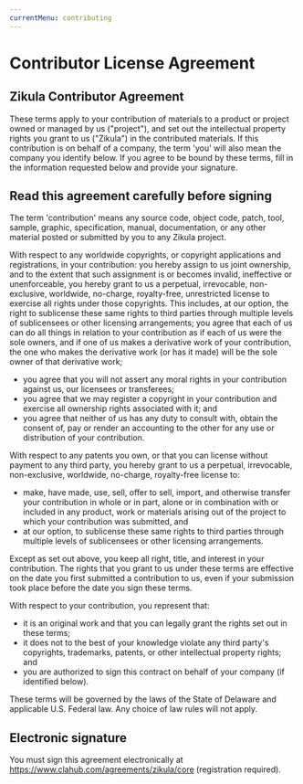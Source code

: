 ```yaml
---
currentMenu: contributing
---
```

# Contributor License Agreement

## Zikula Contributor Agreement

These terms apply to your contribution of materials to a product or project owned or managed by us ("project"), and set out the intellectual property rights you grant to us ("Zikula") in the contributed materials. If this contribution is on behalf of a company, the term 'you' will also mean the company you identify below. If you agree to be bound by these terms, fill in the information requested below and provide your signature.

## Read this agreement carefully before signing

The term 'contribution' means any source code, object code, patch, tool, sample, graphic, specification, manual, documentation, or any other material posted or submitted by you to any Zikula project.

With respect to any worldwide copyrights, or copyright applications and registrations, in your contribution:
you hereby assign to us joint ownership, and to the extent that such assignment is or becomes invalid, ineffective or unenforceable, you hereby grant to us a perpetual, irrevocable, non-exclusive, worldwide, no-charge, royalty-free, unrestricted license to exercise all rights under those copyrights. This includes, at our option, the right to sublicense these same rights to third parties through multiple levels of sublicensees or other licensing arrangements;
you agree that each of us can do all things in relation to your contribution as if each of us were the sole owners, and if one of us makes a derivative work of your contribution, the one who makes the derivative work (or has it made) will be the sole owner of that derivative work;

- you agree that you will not assert any moral rights in your contribution against us, our licensees or transferees;
- you agree that we may register a copyright in your contribution and exercise all ownership rights associated with it; and
- you agree that neither of us has any duty to consult with, obtain the consent of, pay or render an accounting to the other for any use or distribution of your contribution.

With respect to any patents you own, or that you can license without payment to any third party, you hereby grant to us a perpetual, irrevocable, non-exclusive, worldwide, no-charge, royalty-free license to:

- make, have made, use, sell, offer to sell, import, and otherwise transfer your contribution in whole or in part, alone or in combination with or included in any product, work or materials arising out of the project to which your contribution was submitted, and
- at our option, to sublicense these same rights to third parties through multiple levels of sublicensees or other licensing arrangements.

Except as set out above, you keep all right, title, and interest in your contribution. The rights that you grant to us under these terms are effective on the date you first submitted a contribution to us, even if your submission took place before the date you sign these terms.

With respect to your contribution, you represent that:

- it is an original work and that you can legally grant the rights set out in these terms;
- it does not to the best of your knowledge violate any third party's copyrights, trademarks, patents, or other intellectual property rights; and
- you are authorized to sign this contract on behalf of your company (if identified below).

These terms will be governed by the laws of the State of Delaware and applicable U.S. Federal law. Any choice of law rules will not apply.

## Electronic signature

You must sign this agreement electronically at <https://www.clahub.com/agreements/zikula/core> (registration required).
